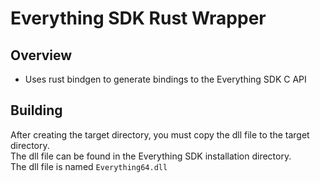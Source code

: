 # Everything SDK Rust Wrapper

## Overview
- Uses rust bindgen to generate bindings to the Everything SDK C API

## Building
After creating the target directory, you must copy the dll file to the target directory.  
The dll file can be found in the Everything SDK installation directory.  
The dll file is named `Everything64.dll`  